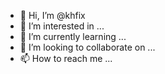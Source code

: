 - 👋 Hi, I’m @khfix
- 👀 I’m interested in ...
- 🌱 I’m currently learning ...
- 💞️ I’m looking to collaborate on ...
- 📫 How to reach me ...

<!---
khfix/khfix is a ✨ special ✨ repository because its `README.md` (this file) appears on your GitHub profile.
You can click the Preview link to take a look at your changes.
--->
